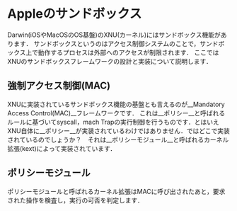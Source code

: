 # Appleのサンドボックス

Darwin(iOSやMacOSのOS基盤)のXNU(カーネル)にはサンドボックス機能があります．
サンドボックスというのはアクセス制御システムのことで，サンドボックス上で動作するプロセスは外部へのアクセスが制限されます．
ここではXNUのサンドボックスフレームワークの設計と実装について説明します．

## 強制アクセス制御(MAC)

XNUに実装されているサンドボックス機能の基盤とも言えるのが__Mandatory Access Control(MAC)__フレームワークです．
これは__ポリシー__と呼ばれるルールに基づいてsyscall，mach Trapの実行制御を行うものです．とはいえXNU自体に__ポリシー__が実装されているわけではありません．ではどこで実装されているのでしょうか？　それは__ポリシーモジュール__と呼ばれるカーネル拡張(kext)によって実装されています．

## ポリシーモジュール

ポリシーモジュールと呼ばれるカーネル拡張はMACに呼び出されたあと，要求された操作を検査し，実行の可否を判定します．
